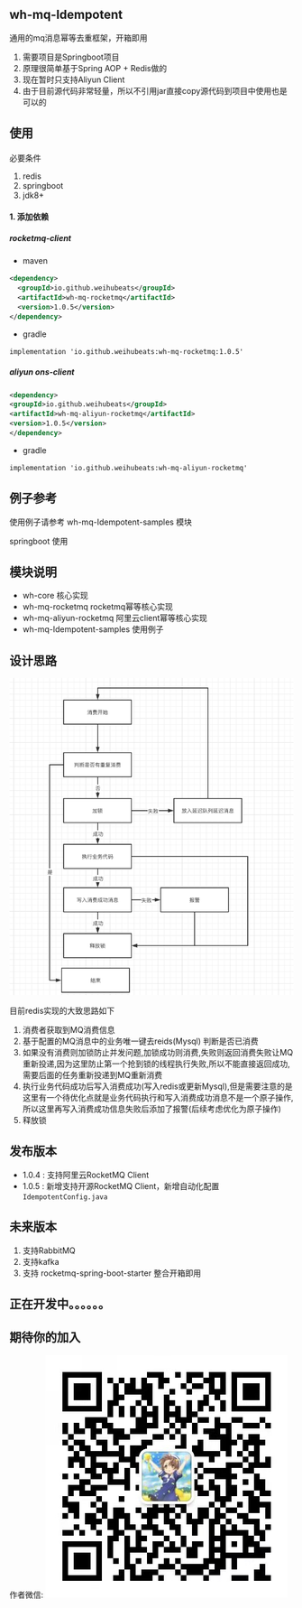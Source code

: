 ## wh-mq-Idempotent

通用的mq消息幂等去重框架，开箱即用

1. 需要项目是Springboot项目
2. 原理很简单基于Spring AOP + Redis做的
3. 现在暂时只支持Aliyun Client
4. 由于目前源代码非常轻量，所以不引用jar直接copy源代码到项目中使用也是可以的


## 使用

####
必要条件
1. redis
2. springboot
3. jdk8+

#### 1. 添加依赖
##### rocketmq-client
- maven
```xml
<dependency>
  <groupId>io.github.weihubeats</groupId>
  <artifactId>wh-mq-rocketmq</artifactId>
  <version>1.0.5</version>
</dependency>
```
- gradle
```xml
implementation 'io.github.weihubeats:wh-mq-rocketmq:1.0.5'
```

##### aliyun ons-client
```xml
<dependency>
<groupId>io.github.weihubeats</groupId>
<artifactId>wh-mq-aliyun-rocketmq</artifactId>
<version>1.0.5</version>
</dependency>
```

- gradle
```xml
implementation 'io.github.weihubeats:wh-mq-aliyun-rocketmq'
```
## 例子参考
使用例子请参考 wh-mq-Idempotent-samples 模块

springboot 使用

## 模块说明
- wh-core 核心实现
- wh-mq-rocketmq rocketmq幂等核心实现
- wh-mq-aliyun-rocketmq 阿里云client幂等核心实现
- wh-mq-Idempotent-samples 使用例子

## 设计思路

![img.png](static/img/img.png)

目前redis实现的大致思路如下
1. 消费者获取到MQ消费信息
2. 基于配置的MQ消息中的业务唯一键去reids(Mysql) 判断是否已消费
3. 如果没有消费则加锁防止并发问题,加锁成功则消费,失败则返回消费失败让MQ重新投递,因为这里防止第一个抢到锁的线程执行失败,所以不能直接返回成功,需要后面的任务重新投递到MQ重新消费
4. 执行业务代码成功后写入消费成功(写入redis或更新Mysql),但是需要注意的是这里有一个待优化点就是业务代码执行和写入消费成功消息不是一个原子操作,所以这里再写入消费成功信息失败后添加了报警(后续考虑优化为原子操作)
5. 释放锁

## 发布版本

- 1.0.4 : 支持阿里云RocketMQ Client
- 1.0.5 : 新增支持开源RocketMQ Client，新增自动化配置 `IdempotentConfig.java`

## 未来版本

1. 支持RabbitMQ
2. 支持kafka
3. 支持 rocketmq-spring-boot-starter 整合开箱即用

## 正在开发中。。。。。。

## 期待你的加入

作者微信:
![作者微信](static/img/wx.jpg)